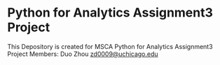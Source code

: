 # Python for Analytics Assignment3 Project
This Depository is created for MSCA Python for Analytics Assignment3 Project
Members:
Duo Zhou zd0009@uchicago.edu

